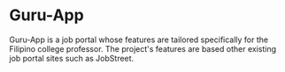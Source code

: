 # Guru-App
Guru-App is a job portal whose features are tailored specifically for the Filipino college professor. The project's features are based other existing job portal sites such as JobStreet. 
